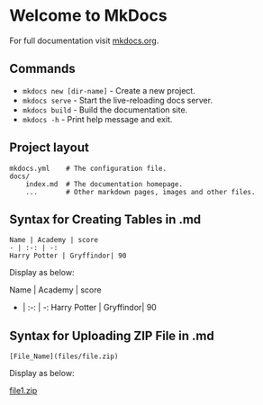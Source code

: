 # Welcome to MkDocs

For full documentation visit [mkdocs.org](https://www.mkdocs.org).

## Commands

* `mkdocs new [dir-name]` - Create a new project.
* `mkdocs serve` - Start the live-reloading docs server.
* `mkdocs build` - Build the documentation site.
* `mkdocs -h` - Print help message and exit.

## Project layout

    mkdocs.yml    # The configuration file.
    docs/
        index.md  # The documentation homepage.
        ...       # Other markdown pages, images and other files.

## Syntax for Creating Tables in .md

    Name | Academy | score 
    - | :-: | -: 
    Harry Potter | Gryffindor| 90
Display as below:

Name | Academy | score
- | :-: | -:
Harry Potter | Gryffindor| 90

## Syntax for Uploading ZIP File in .md


    [File_Name](files/file.zip)
Display as below:

[file1.zip](files/file1.zip)



